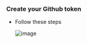 ### Create your Github token
- Follow these steps
  
  ![image](https://github.com/jatolentino/uploadToGithub/assets/61167951/ef9951a8-988a-4b72-924c-ed5930c9c7dd)
